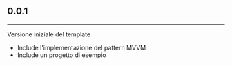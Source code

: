 ## 0.0.1

----

Versione iniziale del template

- Include l'implementazione del pattern MVVM
- Include un progetto di esempio